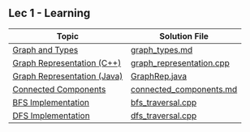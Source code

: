 ## Lec 1 - Learning

| Topic | Solution File |
|-------|---------------|
| [Graph and Types](graph_types.md) | [graph_types.md](graph_types.md) |
| [Graph Representation (C++)](graph_representation.cpp) | [graph_representation.cpp](graph_representation.cpp) |
| [Graph Representation (Java)](GraphRep.java) | [GraphRep.java](GraphRep.java) |
| [Connected Components](connected_components.md) | [connected_components.md](connected_components.md) |
| [BFS Implementation](bfs_traversal.cpp) | [bfs_traversal.cpp](bfs_traversal.cpp) |
| [DFS Implementation](dfs_traversal.cpp) | [dfs_traversal.cpp](dfs_traversal.cpp) |
